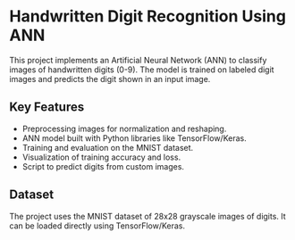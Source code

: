 # Handwritten Digit Recognition Using ANN

This project implements an Artificial Neural Network (ANN) to classify images of handwritten digits (0-9). The model is trained on labeled digit images and predicts the digit shown in an input image.

## Key Features
- Preprocessing images for normalization and reshaping.
- ANN model built with Python libraries like TensorFlow/Keras.
- Training and evaluation on the MNIST dataset.
- Visualization of training accuracy and loss.
- Script to predict digits from custom images.


## Dataset
The project uses the MNIST dataset of 28x28 grayscale images of digits. It can be loaded directly using TensorFlow/Keras.


